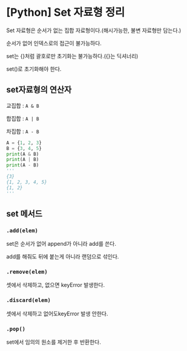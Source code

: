# [Python] Set 자료형 정리

Set 자료형은 순서가 없는 집합 자료형이다.(해시가능한, 불변 자료형만 담는다.)

순서가 없어 인덱스로의 접근이 불가능하다.

set는 {}처럼 괄호로만 초기화는 불가능하다.({}는 딕셔너리) 

set()로 초기화해야 한다.

## set자료형의 연산자

교집합 : `A & B`

합집합 : `A | B`

차집합 : `A - B`

```python
A = {1, 2, 3}
B = {3, 4, 5}
print(A & B)
print(A | B)
print(A - B)
'''
{3}
{1, 2, 3, 4, 5}
{1, 2}
'''
```

## set 메서드

### `.add(elem)`

set은 순서가 없어 append가 아니라 add를 쓴다.

add를 해줘도 뒤에 붙는게 아니라 랜덤으로 섞인다.

### `.remove(elem)`

셋에서 삭제하고, 없으면 keyError 발생한다.

### `.discard(elem)`

셋에서 삭제하고 없어도keyError 발생 안한다.

### `.pop()`

set에서 임의의 원소를 제거한 후 반환한다.